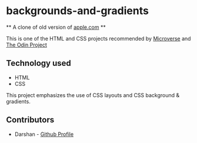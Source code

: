 # backgrounds-and-gradients

** A clone of old version of [apple.com](https://web.archive.org/web/20140301004610/http://www.apple.com/) **

This is one of the HTML and CSS projects recommended by [Microverse](https://www.microverse.org/) and [The Odin Project](https://www.theodinproject.com)

## Technology used
* HTML
* CSS

This project emphasizes the use of CSS layouts and CSS background & gradients.

## Contributors

* Darshan - [Github Profile](https://github.com/daashandayo)
